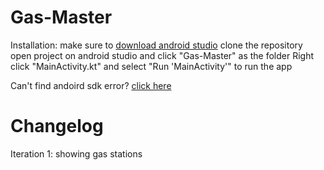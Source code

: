 # Gas-Master
Installation:
    make sure to [download android studio](https://developer.android.com/studio)
    clone the repository
    open project on android studio and click "Gas-Master" as the folder
    Right click "MainActivity.kt" and select "Run 'MainActivity'" to run the app

Can't find andoird sdk error? [click here](https://www.geeksforgeeks.org/how-to-fix-sdk-location-not-found-in-android-studio/)

# Changelog
 Iteration 1: showing gas stations
